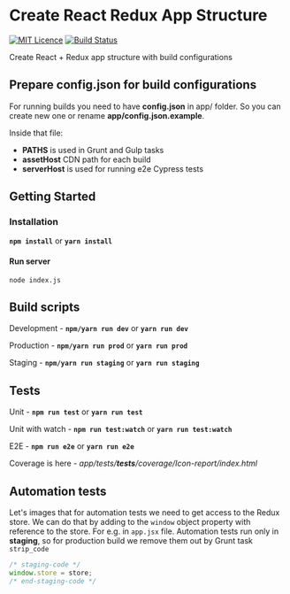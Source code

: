 # Create React Redux App Structure #

[![MIT Licence](https://badges.frapsoft.com/os/mit/mit.svg?v=103)](https://opensource.org/licenses/mit-license.php) [![Build Status](https://travis-ci.org/shystruk/create-react-redux-app-structure.svg?branch=master)](https://travis-ci.org/shystruk/create-react-redux-app-structure)

Create React + Redux app structure with build configurations

## Prepare config.json for build configurations ##
For running builds you need to have **config.json** in app/ folder.
So you can create new one or rename **app/config.json.example**.  

Inside that file:
 - **PATHS** is used in Grunt and Gulp tasks
 - **assetHost** CDN path for each build
 - **serverHost** is used for running e2e Cypress tests

## Getting Started ##
### Installation ###
**`npm install`** or **`yarn install`**

#### Run server ####
`node index.js`


## Build scripts ##
Development - **`npm/yarn run dev`** or **`yarn run dev`**

Production - **`npm/yarn run prod`** or **`yarn run prod`**

Staging - **`npm/yarn run staging`** or **`yarn run staging`**


## Tests ##
Unit - **`npm run test`** or **`yarn run test`**

Unit with watch - **`npm run test:watch`** or **`yarn run test:watch`**

E2E - **`npm run e2e`** or **`yarn run e2e`**

Coverage is here - *app/tests/__tests__/coverage/Icon-report/index.html*


## Automation tests ##
Let's images that for automation tests we need to get access to the Redux store.
We can do that by adding to the `window` object property with reference to the store. For e.g. in `app.jsx` file.
Automation tests run only in **staging**, so for production build we remove them out by Grunt task `strip_code` 

```javascript
/* staging-code */
window.store = store;
/* end-staging-code */
```
